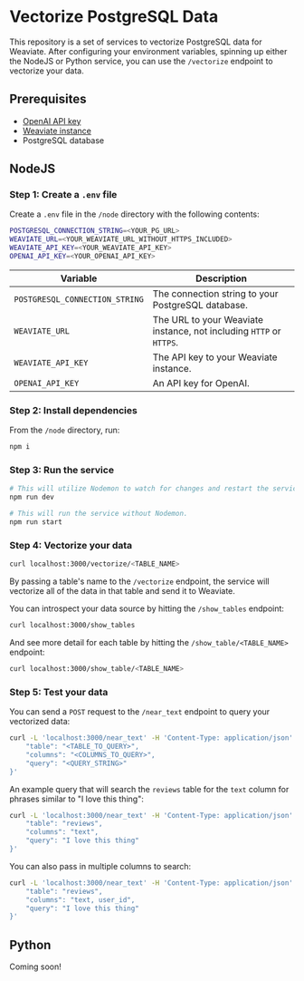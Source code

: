 # Vectorize PostgreSQL Data

This repository is a set of services to vectorize PostgreSQL data for Weaviate. After configuring your environment
variables, spinning up either the NodeJS or Python service, you can use the `/vectorize` endpoint to vectorize your
data.

## Prerequisites

- [OpenAI API key](https://openai.com/blog/openai-api)
- [Weaviate instance](https://weaviate.io/)
- PostgreSQL database

## NodeJS

### Step 1: Create a `.env` file

Create a `.env` file in the `/node` directory with the following contents:

```bash
POSTGRESQL_CONNECTION_STRING=<YOUR_PG_URL>
WEAVIATE_URL=<YOUR_WEAVIATE_URL_WITHOUT_HTTPS_INCLUDED>
WEAVIATE_API_KEY=<YOUR_WEAVIATE_API_KEY>
OPENAI_API_KEY=<YOUR_OPENAI_API_KEY>
```

| Variable                       | Description                                                         |
| ------------------------------ | ------------------------------------------------------------------- |
| `POSTGRESQL_CONNECTION_STRING` | The connection string to your PostgreSQL database.                  |
| `WEAVIATE_URL`                 | The URL to your Weaviate instance, not including `HTTP` or `HTTPS`. |
| `WEAVIATE_API_KEY`             | The API key to your Weaviate instance.                              |
| `OPENAI_API_KEY`               | An API key for OpenAI.                                              |

### Step 2: Install dependencies

From the `/node` directory, run:

```bash
npm i
```

### Step 3: Run the service

```bash
# This will utilize Nodemon to watch for changes and restart the service.
npm run dev

# This will run the service without Nodemon.
npm run start
```

### Step 4: Vectorize your data

```bash
curl localhost:3000/vectorize/<TABLE_NAME>
```

By passing a table's name to the `/vectorize` endpoint, the service will vectorize all of the data in that table and
send it to Weaviate.

You can introspect your data source by hitting the `/show_tables` endpoint:

```bash
curl localhost:3000/show_tables
```

And see more detail for each table by hitting the `/show_table/<TABLE_NAME>` endpoint:

```bash
curl localhost:3000/show_table/<TABLE_NAME>
```

### Step 5: Test your data

You can send a `POST` request to the `/near_text` endpoint to query your vectorized data:

```bash
curl -L 'localhost:3000/near_text' -H 'Content-Type: application/json' -d '{
    "table": "<TABLE_TO_QUERY>",
    "columns": "<COLUMNS_TO_QUERY>",
    "query": "<QUERY_STRING>"
}'
```

An example query that will search the `reviews` table for the `text` column for phrases similar to "I love this thing":

```bash
curl -L 'localhost:3000/near_text' -H 'Content-Type: application/json' -d '{
    "table": "reviews",
    "columns": "text",
    "query": "I love this thing"
}'
```

You can also pass in multiple columns to search:

```bash
curl -L 'localhost:3000/near_text' -H 'Content-Type: application/json' -d '{
    "table": "reviews",
    "columns": "text, user_id",
    "query": "I love this thing"
}'
```

## Python

Coming soon!
